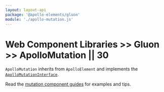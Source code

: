 ```yaml
---
layout: layout-api
package: '@apollo-elements/gluon'
module: './apollo-mutation.js'
---
```

# Web Component Libraries >> Gluon >> ApolloMutation || 30

`ApolloMutation` inherits from `ApolloElement` and implements the [`ApolloMutationInterface`](/api/interfaces/mutation/).

Read the [mutation component guides](../../../../guides/usage/mutations/) for examples and tips.
